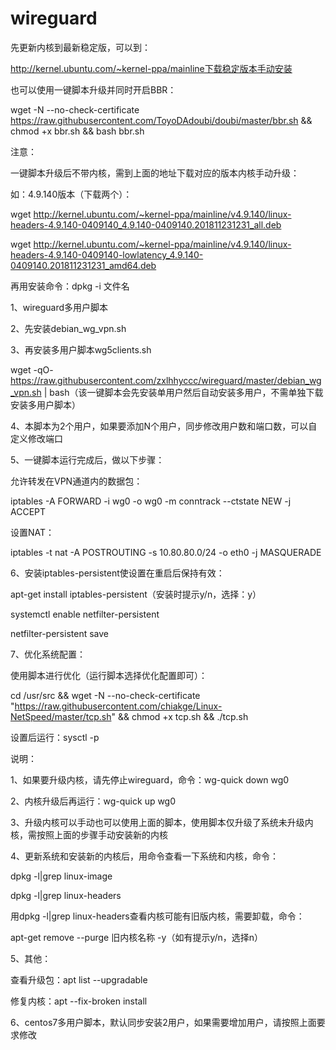 # wireguard

先更新内核到最新稳定版，可以到：

http://kernel.ubuntu.com/~kernel-ppa/mainline下载稳定版本手动安装

也可以使用一键脚本升级并同时开启BBR：

wget -N --no-check-certificate https://raw.githubusercontent.com/ToyoDAdoubi/doubi/master/bbr.sh && chmod +x bbr.sh && bash bbr.sh

注意：

一键脚本升级后不带内核，需到上面的地址下载对应的版本内核手动升级：

如：4.9.140版本（下载两个）：

wget http://kernel.ubuntu.com/~kernel-ppa/mainline/v4.9.140/linux-headers-4.9.140-0409140_4.9.140-0409140.201811231231_all.deb

wget http://kernel.ubuntu.com/~kernel-ppa/mainline/v4.9.140/linux-headers-4.9.140-0409140-lowlatency_4.9.140-0409140.201811231231_amd64.deb

再用安装命令：dpkg -i 文件名

1、wireguard多用户脚本

2、先安装debian_wg_vpn.sh

3、再安装多用户脚本wg5clients.sh

wget -qO- https://raw.githubusercontent.com/zxlhhyccc/wireguard/master/debian_wg_vpn.sh | bash（该一键脚本会先安装单用户然后自动安装多用户，不需单独下载安装多用户脚本）

4、本脚本为2个用户，如果要添加N个用户，同步修改用户数和端口数，可以自定义修改端口

5、一键脚本运行完成后，做以下步骤：

允许转发在VPN通道内的数据包：

iptables -A FORWARD -i wg0 -o wg0 -m conntrack --ctstate NEW -j ACCEPT

设置NAT：

iptables -t nat -A POSTROUTING -s 10.80.80.0/24 -o eth0 -j MASQUERADE

6、安装iptables-persistent使设置在重启后保持有效：

apt-get install iptables-persistent（安装时提示y/n，选择：y）

systemctl enable netfilter-persistent

netfilter-persistent save

7、优化系统配置：

使用脚本进行优化（运行脚本选择优化配置即可）：

cd /usr/src && wget -N --no-check-certificate "https://raw.githubusercontent.com/chiakge/Linux-NetSpeed/master/tcp.sh" && chmod +x tcp.sh && ./tcp.sh

设置后运行：sysctl -p

说明：

1、如果要升级内核，请先停止wireguard，命令：wg-quick down wg0

2、内核升级后再运行：wg-quick up wg0

3、升级内核可以手动也可以使用上面的脚本，使用脚本仅升级了系统未升级内核，需按照上面的步骤手动安装新的内核

4、更新系统和安装新的内核后，用命令查看一下系统和内核，命令：

dpkg -l|grep linux-image

dpkg -l|grep linux-headers

用dpkg -l|grep linux-headers查看内核可能有旧版内核，需要卸载，命令：

apt-get remove --purge 旧内核名称  -y（如有提示y/n，选择n）

5、其他：

查看升级包：apt list --upgradable

修复内核：apt --fix-broken install

6、centos7多用户脚本，默认同步安装2用户，如果需要增加用户，请按照上面要求修改


